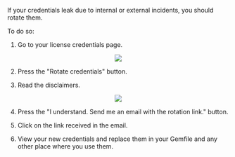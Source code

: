 If your credentials leak due to internal or external incidents, you should rotate them.

To do so:

1. Go to your license credentials page.

<p align="center">
  <img src="https://cdn.karafka.io/assets/misc/printscreens/gems_license_page.png" />
</p>

2. Press the "Rotate credentials" button.

3. Read the disclaimers.

<p align="center">
  <img src="https://cdn.karafka.io/assets/misc/printscreens/gems_rotate_page.png" />
</p>

4. Press the "I understand. Send me an email with the rotation link." button.

5. Click on the link received in the email.

6. View your new credentials and replace them in your Gemfile and any other place where you use them.
